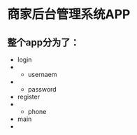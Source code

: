 # 商家后台管理系统APP

## 整个app分为了：
-  login
-  - usernaem
-  - password
-  register
-  - phone 
-  main
-  
